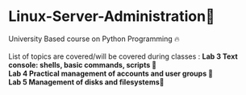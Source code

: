 # Linux-Server-Administration🎯
University Based course on Python Programming 🔥<br>
<br>
List of topics are covered/will be covered during classes :
<b>
Lab 3 Text console: shells, basic commands, scripts 📂<br>
Lab 4 Practical management of accounts and user groups 📗<br>
Lab 5 Management of disks and filesystems🎒<br>
